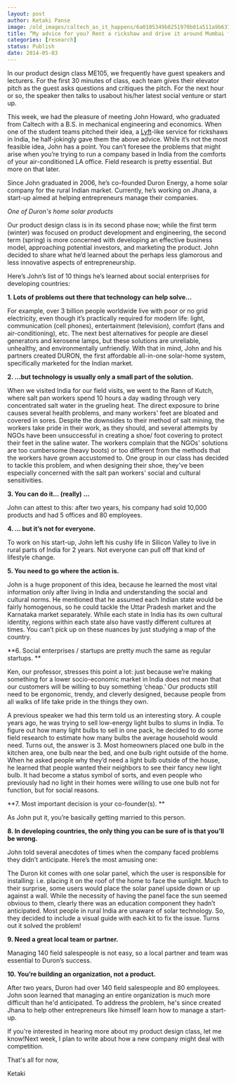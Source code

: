 ```yaml
---
layout: post
author: Ketaki Panse
image: /old_images/caltech_as_it_happens/6a0105349b8251970b01a511a9b637970c.png
title: “My advice for you? Rent a rickshaw and drive it around Mumbai for a week. On second thought, maybe that’s not the most feasible scenario..”
categories: [research]
status: Publish
date: 2014-05-03
---
```



In our product design class ME105, we frequently have guest speakers and lecturers. For the first 30 minutes of class, each team gives their elevator pitch as the guest asks questions and critiques the pitch. For the next hour or so, the speaker then talks to usabout his/her latest social venture or start up.

This week, we had the pleasure of meeting John Howard, who graduated from Caltech with a B.S. in mechanical engineering and economics. When one of the student teams pitched their idea, a [Lyft](https://en.wikipedia.org/wiki/Relative_direction)-like service for rickshaws in India, he half-jokingly gave them the above advice. While it’s not the most feasible idea, John has a point. You can’t foresee the problems that might arise when you’re trying to run a company based in India from the comforts of your air-conditioned LA office. Field research is pretty essential. But more on that later.

Since John graduated in 2006, he’s co-founded Duron Energy, a home solar company for the rural Indian market. Currently, he’s working on Jhana, a start-up aimed at helping entrepreneurs manage their companies.

*One of Duron's home solar products*

Our product design class is in its second phase now; while the first term (winter) was focused on product development and engineering, the second term (spring) is more concerned with developing an effective business model, approaching potential investors, and marketing the product. John decided to share what he’d learned about the perhaps less glamorous and less innovative aspects of entrepreneurship.

Here’s John’s list of 10 things he’s learned about social enterprises for developing countries:

**1. Lots of problems out there that technology can help solve…**

For example, over 3 billion people worldwide live with poor or no grid electricity, even though it’s practically required for modern life: light, communication (cell phones), entertainment (television), comfort (fans and air-conditioning), etc. The next best alternatives for people are diesel generators and kerosene lamps, but these solutions are unreliable, unhealthy, and environmentally unfriendly. With that in mind, John and his partners created DURON, the first affordable all-in-one solar-home system, specifically marketed for the Indian market.

**2. …but technology is usually only a small part of the solution.**

When we visited India for our field visits, we went to the Rann of Kutch, where salt pan workers spend 10 hours a day wading through very concentrated salt water in the grueling heat. The direct exposure to brine causes several health problems, and many workers' feet are bloated and covered in sores. Despite the downsides to their method of salt mining, the workers take pride in their work, as they should, and several attempts by NGOs have been unsuccessful in creating a shoe/ foot covering to protect their feet in the saline water. The workers complain that the NGOs' solutions are too cumbersome (heavy boots) or too different from the methods that the workers have grown accustomed to. One group in our class has decided to tackle this problem, and when designing their shoe, they've been especially concerned with the salt pan workers' social and cultural sensitivities.

**3. You can do it… (really) …**

John can attest to this: after two years, his company had sold 10,000 products and had 5 offices and 80 employees.

**4. … but it’s not for everyone.**

To work on his start-up, John left his cushy life in Silicon Valley to live in rural parts of India for 2 years. Not everyone can pull off that kind of lifestyle change.

**5. You need to go where the action is.**

John is a huge proponent of this idea, because he learned the most vital information only after living in India and understanding the social and cultural norms. He mentioned that he assumed each Indian state would be fairly homogenous, so he could tackle the Uttar Pradesh market and the Karnataka market separately. While each state in India has its own cultural identity, regions within each state also have vastly different cultures at times. You can’t pick up on these nuances by just studying a map of the country.

**6. Social enterprises / startups are pretty much the same as regular startups. **

Ken, our professor, stresses this point a lot: just because we’re making something for a lower socio-economic market in India does not mean that our customers will be willing to buy something ‘cheap.’ Our products still need to be ergonomic, trendy, and cleverly designed, because people from all walks of life take pride in the things they own.

A previous speaker we had this term told us an interesting story. A couple years ago, he was trying to sell low-energy light bulbs to slums in India. To figure out how many light bulbs to sell in one pack, he decided to do some field research to estimate how many bulbs the average household would need. Turns out, the answer is 3. Most homeowners placed one bulb in the kitchen area, one bulb near the bed, and one bulb right outside of the home. When he asked people why they’d need a light bulb outside of the house, he learned that people wanted their neighbors to see their fancy new light bulb. It had become a status symbol of sorts, and even people who previously had no light in their homes were willing to use one bulb not for function, but for social reasons.

**7. Most important decision is your co-founder(s). **

As John put it, you’re basically getting married to this person.

**8. In developing countries, the only thing you can be sure of is that you’ll be wrong.**

John told several anecdotes of times when the company faced problems they didn’t anticipate. Here’s the most amusing one:

The Duron kit comes with one solar panel, which the user is responsible for installing: i.e. placing it on the roof of the home to face the sunlight. Much to their surprise, some users would place the solar panel upside down or up against a wall. While the necessity of having the panel face the sun seemed obvious to them, clearly there was an education component they hadn’t anticipated. Most people in rural India are unaware of solar technology. So, they decided to include a visual guide with each kit to fix the issue. Turns out it solved the problem!

**9. Need a great local team or partner.**

Managing 140 field salespeople is not easy, so a local partner and team was essential to Duron’s success.

**10. You’re building an organization, not a product.**

After two years, Duron had over 140 field salespeople and 80 employees. John soon learned that managing an entire organization is much more difficult than he'd anticipated. To address the problem, he's since created Jhana to help other entrepreneurs like himself learn how to manage a start-up.

If you're interested in hearing more about my product design class, let me know!Next week, I plan to write about how a new company might deal with competition.

That's all for now,

Ketaki

